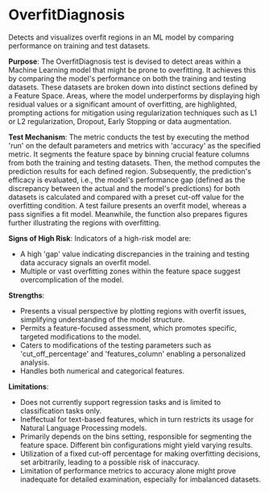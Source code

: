 # OverfitDiagnosis

Detects and visualizes overfit regions in an ML model by comparing performance on training and test datasets.

**Purpose**: The OverfitDiagnosis test is devised to detect areas within a Machine Learning model that might be
prone to overfitting. It achieves this by comparing the model's performance on both the training and testing
datasets. These datasets are broken down into distinct sections defined by a Feature Space. Areas, where the model
underperforms by displaying high residual values or a significant amount of overfitting, are highlighted, prompting
actions for mitigation using regularization techniques such as L1 or L2 regularization, Dropout, Early Stopping or
data augmentation.

**Test Mechanism**: The metric conducts the test by executing the method 'run' on the default parameters and
metrics with 'accuracy' as the specified metric. It segments the feature space by binning crucial feature columns
from both the training and testing datasets. Then, the method computes the prediction results for each defined
region. Subsequently, the prediction's efficacy is evaluated, i.e., the model's performance gap (defined as the
discrepancy between the actual and the model's predictions) for both datasets is calculated and compared with a
preset cut-off value for the overfitting condition. A test failure presents an overfit model, whereas a pass
signifies a fit model. Meanwhile, the function also prepares figures further illustrating the regions with
overfitting.

**Signs of High Risk**: Indicators of a high-risk model are:
- A high 'gap' value indicating discrepancies in the training and testing data accuracy signals an overfit model.
- Multiple or vast overfitting zones within the feature space suggest overcomplication of the model.

**Strengths**:
- Presents a visual perspective by plotting regions with overfit issues, simplifying understanding of the model
structure.
- Permits a feature-focused assessment, which promotes specific, targeted modifications to the model.
- Caters to modifications of the testing parameters such as 'cut_off_percentage' and 'features_column' enabling a
personalized analysis.
- Handles both numerical and categorical features.

**Limitations**:
- Does not currently support regression tasks and is limited to classification tasks only.
- Ineffectual for text-based features, which in turn restricts its usage for Natural Language Processing models.
- Primarily depends on the bins setting, responsible for segmenting the feature space. Different bin configurations
might yield varying results.
- Utilization of a fixed cut-off percentage for making overfitting decisions, set arbitrarily, leading to a
possible risk of inaccuracy.
- Limitation of performance metrics to accuracy alone might prove inadequate for detailed examination, especially
for imbalanced datasets.